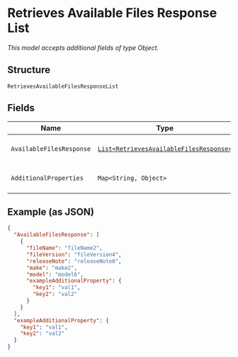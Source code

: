 
# Retrieves Available Files Response List

*This model accepts additional fields of type Object.*

## Structure

`RetrievesAvailableFilesResponseList`

## Fields

| Name | Type | Tags | Description | Getter | Setter |
|  --- | --- | --- | --- | --- | --- |
| `AvailableFilesResponse` | [`List<RetrievesAvailableFilesResponse>`](../../doc/models/retrieves-available-files-response.md) | Optional | **Constraints**: *Maximum Items*: `100` | List<RetrievesAvailableFilesResponse> getAvailableFilesResponse() | setAvailableFilesResponse(List<RetrievesAvailableFilesResponse> availableFilesResponse) |
| `AdditionalProperties` | `Map<String, Object>` | Optional | - | Object getAdditionalProperty(String key) | additionalProperty(String key, Object value) |

## Example (as JSON)

```json
{
  "AvailableFilesResponse": [
    {
      "fileName": "fileName2",
      "fileVersion": "fileVersion4",
      "releaseNote": "releaseNote0",
      "make": "make2",
      "model": "model6",
      "exampleAdditionalProperty": {
        "key1": "val1",
        "key2": "val2"
      }
    }
  ],
  "exampleAdditionalProperty": {
    "key1": "val1",
    "key2": "val2"
  }
}
```

